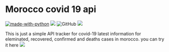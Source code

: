 # Morocco covid 19 api
[![made-with-python](https://img.shields.io/badge/Made%20with-Python-1f425f.svg?style=plastic)](https://www.python.org/)
[![](https://img.shields.io/pypi/pyversions/Django?style=plastic)]()
![GitHub](https://img.shields.io/github/license/RedaElmar/maroc_covid_api?style=plastic)
[![](https://img.shields.io/badge/Deployed%20on%20Heroku-covidmapi-violet?style=plastic&logo=heroku
)](https://covidmapi.herokuapp.com/)

This is just a simple API tracker for covid-19 latest information for eleminated, recovered, confirmed and deaths cases in morocco.
you can try it here [![](https://img.shields.io/badge/Try%20it-violet?style=plastic&logo=heroku
)](https://covidmapi.herokuapp.com/)

